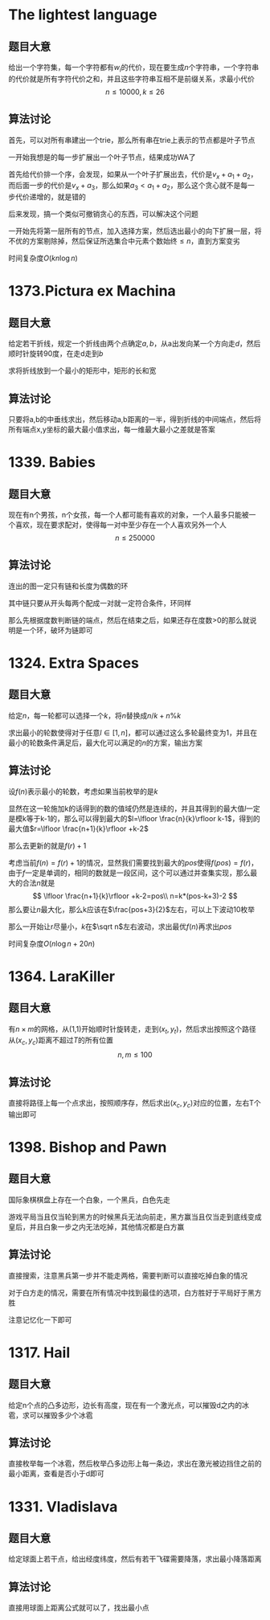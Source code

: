 # The lightest language

## 题目大意

给出一个字符集，每一个字符都有$w_i$的代价，现在要生成$n$个字符串，一个字符串的代价就是所有字符代价之和，并且这些字符串互相不是前缀关系，求最小代价
$$
n\leq 10000,k\leq 26
$$

## 算法讨论

首先，可以对所有串建出一个trie，那么所有串在trie上表示的节点都是叶子节点

一开始我想是的每一步扩展出一个叶子节点，结果成功WA了

首先给代价排一个序，会发现，如果从一个叶子扩展出去，代价是$v_x+a_1+a_2$，而后面一步的代价是$v_x+a_3$，那么如果$a_3<a_1+a_2$，那么这个贪心就不是每一步代价递增的，就是错的

后来发现，搞一个类似可撤销贪心的东西，可以解决这个问题

一开始先将第一层所有的节点，加入选择方案，然后选出最小的向下扩展一层，将不优的方案剔除掉，然后保证所选集合中元素个数始终$\leq n$，直到方案变劣

时间复杂度$O(kn\log n)$

# 1373.Pictura ex Machina

## 题目大意

给定若干折线，规定一个折线由两个点确定$a,b$，从a出发向某一个方向走$d$，然后顺时针旋转90度，在走d走到$b$

求将折线放到一个最小的矩形中，矩形的长和宽

## 算法讨论

只要将a,b的中垂线求出，然后移动a,b距离的一半，得到折线的中间端点，然后将所有端点x,y坐标的最大最小值求出，每一维最大最小之差就是答案

# 1339. Babies

## 题目大意

现在有n个男孩，n个女孩，每一个人都可能有喜欢的对象，一个人最多只能被一个喜欢，现在要求配对，使得每一对中至少存在一个人喜欢另外一个人
$$
n\leq 250000
$$

## 算法讨论

连出的图一定只有链和长度为偶数的环

其中链只要从开头每两个配成一对就一定符合条件，环同样

那么先根据度数判断链的端点，然后在结束之后，如果还存在度数>0的那么就说明是一个环，破环为链即可

# 1324. Extra Spaces

## 题目大意

给定$n$，每一轮都可以选择一个$k$，将$n$替换成$n/k+n\%k$

求出最小的轮数使得对于任意$l\in [1,n]$，都可以通过这么多轮最终变为1，并且在最小的轮数条件满足后，最大化可以满足的$n$的方案，输出方案

## 算法讨论

设$f(n)$表示最小的轮数，考虑如果当前枚举的是$k$

显然在这一轮施加k的话得到的数的值域仍然是连续的，并且其得到的最大值$l$一定是模k等于k-1的，那么可以得到最大的$l=\lfloor \frac{n}{k}\rfloor k-1$，得到的最大值$r=\lfloor \frac{n+1}{k}\rfloor +k-2$

那么去更新的就是$f(r)+1$

考虑当前$f(n)=f(r)+1$的情况，显然我们需要找到最大的$pos$使得$f(pos)=f(r)$，由于$f$一定是单调的，相同的数就是一段区间，这个可以通过并查集实现，那么最大的合法$n$就是
$$
\lfloor \frac{n+1}{k}\rfloor +k-2=pos\\
n=k*(pos-k+3)-2
$$
那么要让$n$最大化，那么k应该在$\frac{pos+3}{2}$左右，可以上下波动10枚举

那么一开始让r尽量小，$k$在$\sqrt n$左右波动，求出最优$f(n)$再求出$pos$

时间复杂度$O(n\log n +20n)$

# 1364. LaraKiller

## 题目大意

有$n\times m$的网格，从(1,1)开始顺时针旋转走，走到$(x_t,y_t)$，然后求出按照这个路径从$(x_c,y_c)$距离不超过$T$的所有位置
$$
n,m\leq 100
$$

## 算法讨论

直接将路径上每一个点求出，按照顺序存，然后求出$(x_c,y_c)$对应的位置，左右T个输出即可

# 1398. Bishop and Pawn

## 题目大意

国际象棋棋盘上存在一个白象，一个黑兵，白色先走

游戏平局当且仅当轮到黑方的时候黑兵无法向前走，黑方赢当且仅当走到底线变成皇后，并且白象一步之内无法吃掉，其他情况都是白方赢

## 算法讨论

直接搜索，注意黑兵第一步并不能走两格，需要判断可以直接吃掉白象的情况

对于白方走的情况，需要在所有情况中找到最佳的选项，白方胜好于平局好于黑方胜

注意记忆化一下即可

# 1317. Hail

## 题目大意

给定n个点的凸多边形，边长有高度，现在有一个激光点，可以摧毁d之内的冰雹，求可以摧毁多少个冰雹

## 算法讨论

直接枚举每一个冰雹，然后枚举凸多边形上每一条边，求出在激光被边挡住之前的最小距离，查看是否小于d即可

# 1331. Vladislava

## 题目大意

给定球面上若干点，给出经度纬度，然后有若干飞碟需要降落，求出最小降落距离

## 算法讨论

直接用球面上距离公式就可以了，找出最小点


